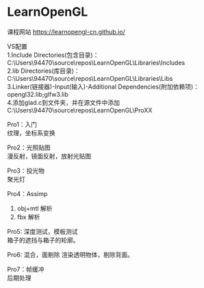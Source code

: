 # LearnOpenGL
课程网站
https://learnopengl-cn.github.io/  
  
 VS配置  
1.Include Directories(包含目录)：C:\Users\94470\source\repos\LearnOpenGL\Libraries\Includes  
2.lib Directories(库目录)：C:\Users\94470\source\repos\LearnOpenGL\Libraries\Libs  
3.Linker(链接器)-Input(输入)-Additional Dependencies(附加依赖项)：  
opengl32.lib;glfw3.lib    
4.添加glad.c到文件夹，并在源文件中添加  
C:\Users\94470\source\repos\LearnOpenGL\ProXX  
  
Pro1：入门  
纹理，坐标系变换  

Pro2：光照贴图  
漫反射，镜面反射，放射光贴图  
  
Pro3：投光物    
聚光灯  
  
Pro4：Assimp  
1. obj+mtl 解析  
2. fbx 解析  
  
Pro5: 深度测试，模板测试  
箱子的遮挡与箱子的轮廓。  
  
Pro6: 混合，面剔除
渲染透明物体，剔除背面。  
  
Pro7：帧缓冲  
后期处理  

